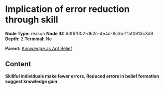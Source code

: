 # Implication of error reduction through skill

**Node Type:** reason
**Node ID:** 63f6f002-d62c-4e4d-8c3b-f1af0913c3d9
**Depth:** 2
**Terminal:** No

**Parent:** [Knowledge as Apt Belief](knowledge-as-apt-belief.md)

## Content

**Skillful individuals make fewer errors**, **Reduced errors in belief formation suggest knowledge gain**
